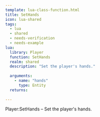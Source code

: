 ```yaml
---
template: lua-class-function.html
title: SetHands
icon: lua-shared
tags:
  - lua
  - shared
  - needs-verification
  - needs-example
lua:
  library: Player
  function: SetHands
  realm: shared
  description: "Set the player's hands."
  
  arguments:
    - name: "hands"
      type: Entity
  returns:
    
---
```


<div class="lua__search__keywords">
Player:SetHands &#x2013; Set the player's hands.
</div>
